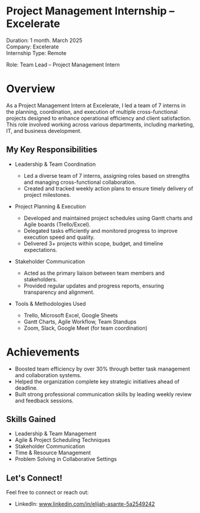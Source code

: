 # Project Management Internship – Excelerate

Duration: 1 month. March 2025  
Company: Excelerate  
Internship Type: Remote
  
Role: Team Lead – Project Management Intern

# Overview
As a Project Management Intern at Excelerate, I led a team of 7 interns in the planning, coordination, and execution of multiple cross-functional projects designed to enhance operational efficiency and client satisfaction. This role involved working across various departments, including marketing, IT, and business development.

##  My Key Responsibilities

- Leadership & Team Coordination  
  - Led a diverse team of 7 interns, assigning roles based on strengths and managing cross-functional collaboration.
  - Created and tracked weekly action plans to ensure timely delivery of project milestones.

- Project Planning & Execution  
  - Developed and maintained project schedules using Gantt charts and Agile boards (Trello/Excel).
  - Delegated tasks efficiently and monitored progress to improve execution speed and quality.
  - Delivered 3+ projects within scope, budget, and timeline expectations.

- Stakeholder Communication  
  - Acted as the primary liaison between team members and stakeholders.
  - Provided regular updates and progress reports, ensuring transparency and alignment.

- Tools & Methodologies Used
  - Trello, Microsoft Excel, Google Sheets
  - Gantt Charts, Agile Workflow, Team Standups
  - Zoom, Slack, Google Meet (for team coordination)

# Achievements

- Boosted team efficiency by over 30% through better task management and collaboration systems.
- Helped the organization complete key strategic initiatives ahead of deadline.
- Built strong professional communication skills by leading weekly review and feedback sessions.


## Skills Gained

- Leadership & Team Management  
- Agile & Project Scheduling Techniques  
- Stakeholder Communication  
- Time & Resource Management  
- Problem Solving in Collaborative Settings


## Let's Connect!
Feel free to connect or reach out:

- LinkedIn: www.linkedin.com/in/elijah-asante-5a2549242
